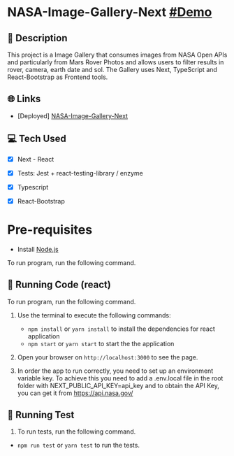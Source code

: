 # NASA-Image-Gallery-Next [#Demo](https://nasa-image-gallery-next.vercel.app/)

## 📜 Description

This project is a Image Gallery that consumes images from NASA Open APIs and particularly from Mars Rover Photos and allows users to filter results in rover, camera, earth date and sol. The Gallery uses Next, TypeScript and React-Bootstrap as Frontend tools.

## 🌐 Links

* [Deployed] [ NASA-Image-Gallery-Next](https://nasa-image-gallery-next.vercel.app/)
 

## 💻 Tech Used

- [x] Next - React
- [x] Tests: Jest + react-testing-library / enzyme
- [x] Typescript
- [x] React-Bootstrap
 
 
# Pre-requisites

- Install [Node.js](https://nodejs.org/en/)

To run program, run the following command. 

## 🔨 Running Code (react)

To run program, run the following command. 
 
1. Use the terminal to execute the following commands:
    - `npm install` or `yarn install` to install the dependencies for react application
    - `npm start` or `yarn start` to start the the application

1. Open your browser on `http://localhost:3000` to see the page.

2. In order the app to run correctly, you need to set up an environment variable key. To achieve this you need to add a .env.local file in the root folder with NEXT_PUBLIC_API_KEY=api_key and to obtain the API Key, you can get it from https://api.nasa.gov/


## 🔨 Running Test

1. To run tests, run the following command.

- `npm run test` or `yarn test` to run the tests.

